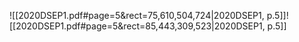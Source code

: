 ![[2020DSEP1.pdf#page=5&rect=75,610,504,724|2020DSEP1, p.5]]![[2020DSEP1.pdf#page=5&rect=85,443,309,523|2020DSEP1, p.5]]